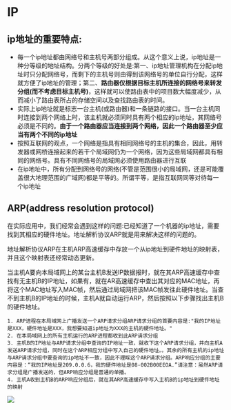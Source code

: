 #  IP




## ip地址的重要特点:

+ 每一个ip地址都由网络号和主机号两部分组成。从这个意义上说，ip地址是一种分等级的地址结构。分两个等级的好处是:第一、ip地址管理机构在分配ip地址时只分配网络号，而剩下的主机号则由得到该网络号的单位自行分配，这样就方便了ip地址的管理；第二、**路由器仅根据目标主机所连接的网络号来转发分组(而不考虑目标主机号)**，这样就可以使路由表中的项目数大幅度减少，从而减小了路由表所占的存储空间以及查找路由表的时间。
+ 实际上ip地址就是标志一台主机(或路由器)和一条链路的接口。当一台主机同时连接到两个网络上时，该主机就必须同时具有两个相应的ip地址，其网络号必须是不同的。**由于一个路由器应当连接到两个网络，因此一个路由器至少应当有两个不同的ip地址**
+ 按照互联网的观点，一个网络是指具有相同网络号的主机的集合，因此，用转发器或网桥连接起来的若干个局域网仍为一个网络，因为这些局域网都具有相同的网络号。具有不同网络号的局域网必须使用路由器进行互联
+ 在ip地址中，所有分配到网络号的网络(不管是范围很小的局域网，还是可能覆盖很大地理范围的广域网)都是平等的。所谓平等，是指互联网同等对待每一个ip地址

## ARP(address resolution protocol)

在实际应用中，我们经常会遇到这样的问题:已经知道了一个机器的ip地址，需要找到其相应的硬件地址。地址解析协议ARP就是用来解决这样的问题的。

地址解析协议ARP在主机ARP高速缓存中存放一个从ip地址到硬件地址的映射表，并且这个映射表还经常动态更新。

当主机A要向本局域网上的某台主机B发送IP数据报时，就在其ARP高速缓存中查找有无主机B的IP地址，如果有，就在AR高速缓存中查出其对应的MAC地址，再将这个MAC地址写入MAC帧，然后通过局域网把该MAC帧发往此硬件地址。当查不到主机B的IP地址的时候，主机A就自动运行ARP，然后按照以下步骤找出主机B的硬件地址。

    1. ARP进程在本局域网上广播发送一个ARP请求分组ARP请求分组的首要内容是:"我的IP地址是XXX，硬件地址是XXX，我想要知道ip地址为XXX的主机的硬件地址。"
    2. 在本局域网上的所有主机运行的ARP进程都收到此ARP请求分组
    3. 主机B的IP地址与ARP请求分组中查询的IP地址一致，就收下这个ARP请求分组，并向主机A发送ARP请求分组，同时在这个ARP相应分组中写入自己的硬件地址。。其余的所有主机的ip地址与ARP请求分组中要查询的ip地址不一致，因此不理睬这个ARP请求分组。ARP响应分组的主要内容是：“我的IP地址是209.0.0.6，我的硬件地址是08-002B00EEOA.”请注意：虽然ARP请求分组是广播发送的，但ARP响应分组是普通的单播。
    4. 主机A收到主机B的ARP响应分组后，就在其ARP高速缓存中写入主机B的ip地址到硬件地址的映射

![](https://img-blog.csdnimg.cn/20200421214616775.png?x-oss-process=image/watermark,type_ZmFuZ3poZW5naGVpdGk,shadow_10,text_aHR0cHM6Ly9ibG9nLmNzZG4ubmV0L1RoaW5QaWthY2h1,size_16,color_FFFFFF,t_70)